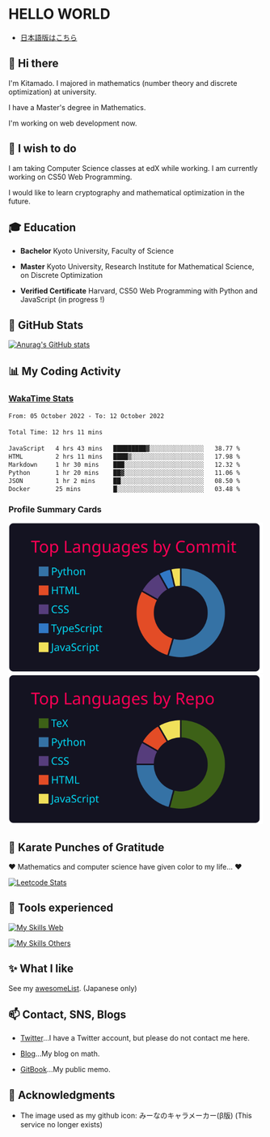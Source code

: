 # HELLO WORLD

* [日本語版はこちら](./README.ja.md)

## 👋 Hi there

I'm Kitamado. I majored in mathematics (number theory and discrete optimization) at university.

I have a Master's degree in Mathematics.

I'm working on web development now.

## 🌱 I wish to do

I am taking Computer Science classes at edX while working. I am currently working on CS50 Web Programming.

I would like to learn cryptography and mathematical optimization in the future.

## 🎓 Education

* **Bachelor** Kyoto University, Faculty of Science

* **Master** Kyoto University, Research Institute for Mathematical Science, on Discrete Optimization

* **Verified Certificate** Harvard, CS50 Web Programming with Python and JavaScript (in progress !)

## 🔭 GitHub Stats

[![Anurag's GitHub stats](https://github-readme-stats.vercel.app/api?username=Seasawher&count_private=true&theme=github_dark&show_icons=true)](https://github.com/anuraghazra/github-readme-stats)

## :bar_chart: My Coding Activity

### [WakaTime Stats](https://github.com/marketplace/actions/waka-readme)

<!--START_SECTION:waka-->

```text
From: 05 October 2022 - To: 12 October 2022

Total Time: 12 hrs 11 mins

JavaScript   4 hrs 43 mins   █████████▓░░░░░░░░░░░░░░░   38.77 %
HTML         2 hrs 11 mins   ████▒░░░░░░░░░░░░░░░░░░░░   17.98 %
Markdown     1 hr 30 mins    ███░░░░░░░░░░░░░░░░░░░░░░   12.32 %
Python       1 hr 20 mins    ██▓░░░░░░░░░░░░░░░░░░░░░░   11.06 %
JSON         1 hr 2 mins     ██░░░░░░░░░░░░░░░░░░░░░░░   08.50 %
Docker       25 mins         █░░░░░░░░░░░░░░░░░░░░░░░░   03.48 %
```

<!--END_SECTION:waka-->

### Profile Summary Cards

[![profile summary card, most commit language](profile-summary-card-output/2077/2-most-commit-language.svg)](https://github.com/vn7n24fzkq/github-profile-summary-cards) [![profile summary card, repos per language](profile-summary-card-output/2077/1-repos-per-language.svg)](https://github.com/vn7n24fzkq/github-profile-summary-cards)

## :punch: Karate Punches of Gratitude

❤️ Mathematics and computer science have given color to my life... ❤️

[![Leetcode Stats](https://leetcard.jacoblin.cool/Seasawher?ext=heatmap&theme=dark)](https://github.com/JacobLinCool/LeetCode-Stats-Card)

## 🧰 Tools experienced

[![My Skills Web](https://skillicons.dev/icons?i=bootstrap,jquery,laravel,django&theme=dark)](https://skillicons.dev)

[![My Skills Others](https://skillicons.dev/icons?i=mysql,sqlite,git,docker,vscode&theme=dark)](https://skillicons.dev)

## :sparkles: What I like

See my [awesomeList](./awesomeList.md). (Japanese only)

## 📫 Contact, SNS, Blogs

* [Twitter](https://twitter.com/seasawher)...I have a Twitter account, but please do not contact me here.

* [Blog](https://seasawher.hatenablog.com/)...My blog on math.

* [GitBook](https://kitamado.gitbook.io/diary/)...My public memo.

## :bow: Acknowledgments

* The image used as my github icon: みーなのキャラメーカー(β版) (This service no longer exists)
